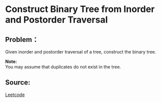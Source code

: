 # Construct Binary Tree from Inorder and Postorder Traversal

## Problem：

<div class="question-content">
 <p>
 </p>
 <p>
  Given inorder and postorder traversal of a tree, construct the binary tree.
 </p>
 <p>
  <b>
   Note:
  </b>
  <br/>
  You may assume that duplicates do not exist in the tree.
 </p>
</div>


## Source:
[Leetcode](https://leetcode.com/problems/construct-binary-tree-from-inorder-and-postorder-traversal/)
